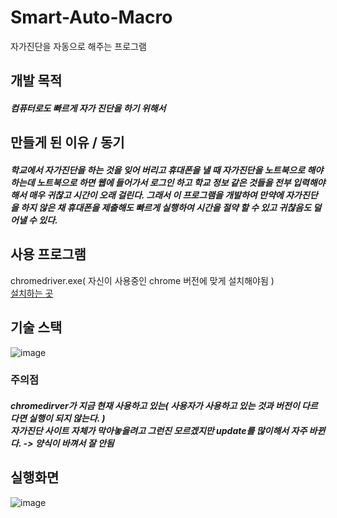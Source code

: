 # Smart-Auto-Macro
자가진단을 자동으로 해주는 프로그램

## 개발 목적
##### 컴퓨터로도 빠르게 자가 진단을 하기 위해서 
## 만들게 된 이유 / 동기
##### 학교에서 자가진단을 하는 것을 잊어 버리고 휴대폰을 낼 때 자가진단을 노트북으로 해야하는데 노트북으로 하면 웹에 들어가서 로그인 하고 학교 정보 같은 것들을 전부 입력해야해서 매우 귀찮고 시간이 오래 걸린다. 그래서 이 프로그램을 개발하여 만약에 자가진단을 하지 않은 채 휴대폰을 제출해도 빠르게 실행하여 시간을 절약 할 수 있고 귀찮음도 덜어낼 수 있다.

## 사용 프로그램
chromedriver.exe( 자신이 사용중인 chrome 버전에 맞게 설치해야됨 )<br>[설치하는 곳](https://chromedriver.chromium.org/downloads) 

## 기술 스택
![image](https://user-images.githubusercontent.com/80656700/177704358-f1f642e7-3af4-4361-a8c6-0e9775c88e29.png)

### 주의점
##### chromedirver가 지금 현재 사용하고 있는( 사용자가 사용하고 있는 것과 버전이 다르다면 실행이 되지 않는다. )<br>자가진단 사이트 자체가 막아놓을려고 그런진 모르겠지만 update를 많이해서 자주 바뀐다. -> 양식이 바껴서 잘 안됨 

## 실행화면 
![image](https://user-images.githubusercontent.com/80656700/177703893-eafcecf9-a7f6-4e21-9322-8fe5c99cbe34.png)
